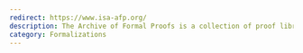 ```yaml
---
redirect: https://www.isa-afp.org/
description: The Archive of Formal Proofs is a collection of proof libraries, examples, and larger scientific developments.
category: Formalizations
---
```


